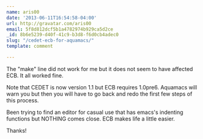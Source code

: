 ```yaml
---
name: aris00
date: '2013-06-11T16:54:58-04:00'
url: http://gravatar.com/aris00
email: 5f8d812dcf5b1a4782974b929ca5d2ce
_id: 8b6e5239-d40f-41c9-b3d8-f6d0cb4adec0
slug: "/cedet-ecb-for-aquamacs/"
template: comment

---
```


The "make" line did not work for me but it does not seem to have affected ECB. It all worked fine.

Note that CEDET is now version 1.1 but ECB requires 1.0pre6. Aquamacs will warn you but then you will have to go back and redo the first few steps of this process.

Been trying to find an editor for casual use that has emacs's indenting functions but NOTHING comes close. ECB makes life a little easier.

Thanks!

